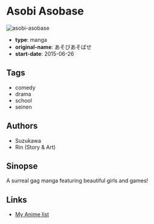 # Asobi Asobase

![asobi-asobase](https://cdn.myanimelist.net/images/manga/1/180830.jpg)

-   **type**: manga
-   **original-name**: あそびあそばせ
-   **start-date**: 2015-06-26

## Tags

-   comedy
-   drama
-   school
-   seinen

## Authors

-   Suzukawa
-   Rin (Story & Art)

## Sinopse

A surreal gag manga featuring beautiful girls and games!

## Links

-   [My Anime list](https://myanimelist.net/manga/99678/Asobi_Asobase)
